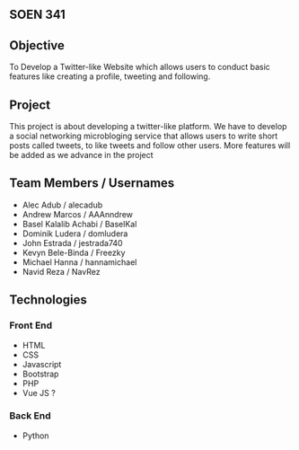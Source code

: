 ## SOEN 341

## Objective

To Develop a Twitter-like Website which allows users to conduct basic features like creating a profile, tweeting and following.

## Project

This project is  about developing a twitter-like platform.  We have to develop a social networking microbloging service that allows users to write short posts called tweets, to like tweets and follow other users. More features will be added as we advance in the project

## Team Members / Usernames

* Alec Adub / alecadub
* Andrew Marcos / AAAnndrew
* Basel Kalalib Achabi / BaselKal
* Dominik Ludera / domludera
* John Estrada / jestrada740
* Kevyn Bele-Binda / Freezky
* Michael Hanna / hannamichael
* Navid Reza / NavRez

## Technologies

### Front End
* HTML
* CSS
* Javascript
* Bootstrap
* PHP
* Vue JS ?

### Back End
* Python
